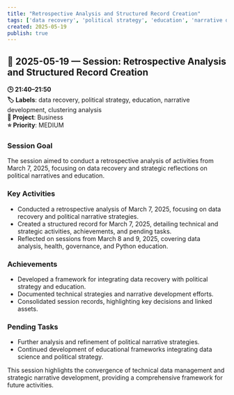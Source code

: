 ```yaml
---
title: "Retrospective Analysis and Structured Record Creation"
tags: ['data recovery', 'political strategy', 'education', 'narrative development', 'clustering analysis']
created: 2025-05-19
publish: true
---
```


## 📅 2025-05-19 — Session: Retrospective Analysis and Structured Record Creation

**🕒 21:40–21:50**  
**🏷️ Labels**: data recovery, political strategy, education, narrative development, clustering analysis  
**📂 Project**: Business  
**⭐ Priority**: MEDIUM  


### Session Goal
The session aimed to conduct a retrospective analysis of activities from March 7, 2025, focusing on data recovery and strategic reflections on political narratives and education.

### Key Activities
- Conducted a retrospective analysis of March 7, 2025, focusing on data recovery and political narrative strategies.
- Created a structured record for March 7, 2025, detailing technical and strategic activities, achievements, and pending tasks.
- Reflected on sessions from March 8 and 9, 2025, covering data analysis, health, governance, and Python education.

### Achievements
- Developed a framework for integrating data recovery with political strategy and education.
- Documented technical strategies and narrative development efforts.
- Consolidated session records, highlighting key decisions and linked assets.

### Pending Tasks
- Further analysis and refinement of political narrative strategies.
- Continued development of educational frameworks integrating data science and political strategy.

This session highlights the convergence of technical data management and strategic narrative development, providing a comprehensive framework for future activities.
